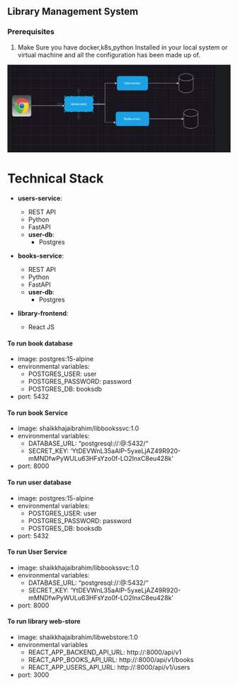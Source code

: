## Library Management System

### Prerequisites
1. Make Sure you have docker,k8s,python Installed in your local system or virtual machine and all the configuration has been made up of.

![Sample Overwiew](Images/Img2.PNG)

# Technical Stack

- **users-service**:

  - REST API
  - Python
  - FastAPI
  - **user-db**:
    - Postgres

- **books-service**:

  - REST API
  - Python
  - FastAPI
  - **user-db**:
    - Postgres

- **library-frontend**:
  - React JS

#### To run book database

- image: postgres:15-alpine
- environmental variables:
    - POSTGRES_USER: user
    - POSTGRES_PASSWORD: password
    - POSTGRES_DB: booksdb
- port: 5432

#### To run book Service

- image: shaikkhajaibrahim/libbookssvc:1.0
- environmental variables:
  - DATABASE_URL: “postgresql://:@:5432/“
  - SECRET_KEY: ‘YtDEVWnL35aAIP-5yxeLjAZ49R920-mMNDfwPyWULu63HFsYzo0f-LO2InxC8eu428k’
- port: 8000

#### To run user database

- image: postgres:15-alpine
- environmental variables:
  - POSTGRES_USER: user
  - POSTGRES_PASSWORD: password
  - POSTGRES_DB: booksdb
- port: 5432

#### To run User Service

- image: shaikkhajaibrahim/libbookssvc:1.0
- environmental variables:
  - DATABASE_URL: “postgresql://:@:5432/“
  - SECRET_KEY: ‘YtDEVWnL35aAIP-5yxeLjAZ49R920-mMNDfwPyWULu63HFsYzo0f-LO2InxC8eu428k’
- port: 8000

#### To run library web-store

- image: shaikkhajaibrahim/libwebstore:1.0
- environmental variables
  - REACT_APP_BACKEND_API_URL: http://:8000/api/v1
  - REACT_APP_BOOKS_API_URL: http://:8000/api/v1/books
  - REACT_APP_USERS_API_URL: http://:8000/api/v1/users
- port: 3000
